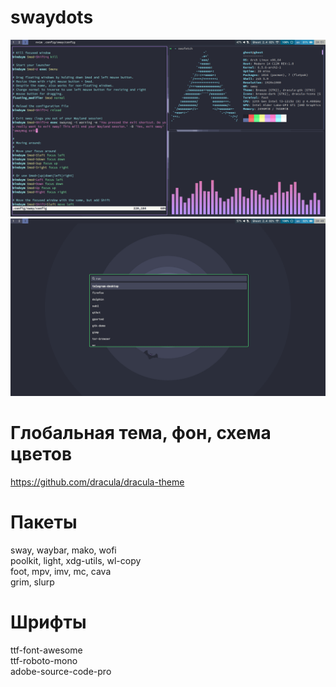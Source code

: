 # swaydots
![Screenshot](https://github.com/uriid1/swaydots/blob/master/screenshots/workspace.png)
![Screenshot](https://github.com/uriid1/swaydots/blob/master/screenshots/wofi.png)

# Глобальная тема, фон, схема цветов
https://github.com/dracula/dracula-theme

# Пакеты
sway, waybar, mako, wofi </br>
poolkit, light, xdg-utils, wl-copy </br>
foot, mpv, imv, mc, cava </br>
grim, slurp </br>

# Шрифты
ttf-font-awesome </br>
ttf-roboto-mono </br>
adobe-source-code-pro
